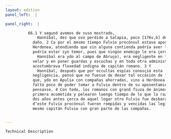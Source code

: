 ```yaml
---
layout: edition
panel_left:  |

panel_right:  |

          66.1 Y segund avemos de suso mostrado,
              Hanníbal, des que ovo perdido a Salapia, poco [176v,b] después ovo de fallar occasión cómo los romanos reçebiessen otro muy maior
            daño. 2 Ca por el mesmo tiempo Fulvio procónsul estava aposentado çerca de
            Herdonea, atendiendo que sin alguna contienda podría aver la çibdad, mas sentiendo que
            podría estar syn temor, pues que ningún enemigo le era çercano (porque
              Hanníbal era ydo al campo de Abruço), era negligente en fazer
            velar y en poner guardas y escuchas y en toda otra administraçión de la guerra y
            acostumbrava floxedad indigna de capitán romano. 3 Y
              Hanníbal, después que por occultas espías conosçió esta
            negligencia, pensó que no fuesse de dexar tal occasión de fazer bien el negoçio. Assí
            que, ydo en Apulia con compañas ahorradas, vino a Herdonea con tanta presteza, que le
            faltó poco de poder tomar a Fulvio dentro de su aposentamiento syn que en cosa d’esto
            pensasse. 4 Con todo, los romanos con grand fiuza de ánimos reçibieron la
            primera acometida y pelearon luengo tiempo de lo que la razón quería; al fin, segund que
            dos años antes çerca de aquel logar otro Fulvio fue desbaratado, assí aun por desdicha
            d’este Fulvio procónsul fueron rompidas y vencidas las legiones romanas y muerto el
            mesmo capitán Fulvio con gran parte de las compañas.
        

---
```



    Technical Description

